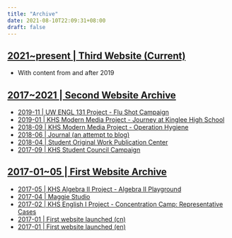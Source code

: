 ```yaml
---
title: "Archive"
date: 2021-08-10T22:09:31+08:00
draft: false
---
```


## [2021~present | Third Website (Current)](../)

- With content from and after 2019

## <a href="polarize.html" target="_blank">2017~2021 | Second Website Archive</a>

- <a href="flu" target="_blank">2019-11 | UW ENGL 131 Project - Flu Shot Campaign</a>
- <a href="journey" target="_blank">2019-01 | KHS Modern Media Project - Journey at Kinglee High School</a>
- <a href="operation-hygiene" target="_blank">2018-09 | KHS Modern Media Project - Operation Hygiene</a>
- <a href="journal" target="_blank">2018-06 | Journal (an attempt to blog)</a>
- <a href="swc" target="_blank">2018-04 | Student Original Work Publication Center</a>
- <a href="sc_campaign" target="_blank">2017-09 | KHS Student Council Campaign</a>

## <a href="archive" target="_blank">2017-01~05 | First Website Archive</a>

- <a href="archive/other/inverse.html" target="_blank">2017-05 | KHS Algebra II Project - Algebra II Playground</a>
- <a href="archive/maggie" target="_blank">2017-04 | Maggie Studio</a>
- <a href="archive/other/cases.html" target="_blank">2017-02 | KHS English I Project - Concentration Camp: Representative Cases</a>
- <a href="archive/cn" target="_blank">2017-01 | First website launched (cn)</a>
- <a href="archive/en" target="_blank">2017-01 | First website launched (en)</a>
